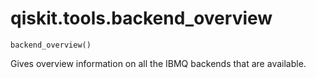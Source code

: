 <span id="qiskit-tools-backend-overview" />

# qiskit.tools.backend\_overview

<span id="undefined" />

`backend_overview()`

Gives overview information on all the IBMQ backends that are available.
